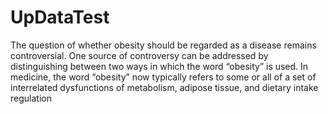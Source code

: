 # UpDataTest
The question of whether obesity should be regarded as a disease remains controversial. One source of controversy can be addressed by distinguishing between two
ways in which the word “obesity” is used. In medicine, the word “obesity” now typically refers to some or all of a set of interrelated dysfunctions of metabolism, adipose
tissue, and dietary intake regulation
